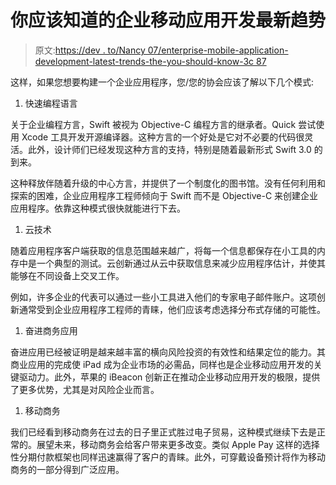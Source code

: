 # 你应该知道的企业移动应用开发最新趋势

> 原文:[https://dev . to/Nancy 07/enterprise-mobile-application-development-latest-trends-the-you-should-know-3c 87](https://dev.to/nancy07/enterprise-mobile-application-development-latest-trends-that-you-should-know-3c87)

这样，如果您想要构建一个企业应用程序，您/您的协会应该了解以下几个模式:

1.  快速编程语言

关于企业编程方言，Swift 被视为 Objective-C 编程方言的继承者。Quick 尝试使用 Xcode 工具开发开源编译器。这种方言的一个好处是它对不必要的代码很灵活。此外，设计师们已经发现这种方言的支持，特别是随着最新形式 Swift 3.0 的到来。

这种释放伴随着升级的中心方言，并提供了一个制度化的图书馆。没有任何利用和探索的困难，企业应用程序工程师倾向于 Swift 而不是 Objective-C 来创建企业应用程序。依靠这种模式很快就能进行下去。

1.  云技术

随着应用程序客户端获取的信息范围越来越广，将每一个信息都保存在小工具的内存中是一个典型的测试。云创新通过从云中获取信息来减少应用程序估计，并使其能够在不同设备上交叉工作。

例如，许多企业的代表可以通过一些小工具进入他们的专家电子邮件账户。这项创新通常受到企业应用程序工程师的青睐，他们应该考虑选择分布式存储的可能性。

1.  奋进商务应用

奋进应用已经被证明是越来越丰富的横向风险投资的有效性和结果定位的能力。其商业应用的完成使 iPad 成为企业市场的必需品，同样也是企业移动应用开发的关键驱动力。此外，苹果的 iBeacon 创新正在推动企业移动应用开发的极限，提供了更多优势，尤其是对风险企业而言。

1.  移动商务

我们已经看到移动商务在过去的日子里正式胜过电子贸易，这种模式继续下去是正常的。展望未来，移动商务会给客户带来更多改变。类似 Apple Pay 这样的选择性分期付款框架也同样迅速赢得了客户的青睐。此外，可穿戴设备预计将作为移动商务的一部分得到广泛应用。